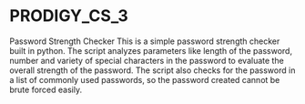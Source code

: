 # PRODIGY_CS_3
Password Strength Checker
This is a simple password strength checker built in python. The script analyzes parameters like length of the password, number and variety of special characters in the password to evaluate the overall strength of the password. The script also checks for the password in a list of commonly used passwords, so the password created cannot be brute forced easily. 
